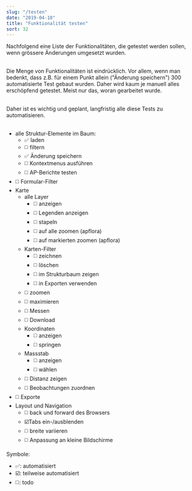 ```yaml
---
slug: "/testen"
date: "2019-04-18"
title: "Funktionalität testen"
sort: 32
---
```


Nachfolgend eine Liste der Funktionalitäten, die getestet werden sollen, wenn grössere Änderungen umgesetzt wurden.<br/><br/>

Die Menge von Funktionalitäten ist eindrücklich. Vor allem, wenn man bedenkt, dass z.B. für einem Punkt allein ("Änderung speichern") 300 automatisierte Test gebaut wurden. Daher wird kaum je manuell alles erschöpfend getestet. Meist nur das, woran gearbeitet wurde.<br/><br/>

Daher ist es wichtig und geplant, langfristig alle diese Tests zu automatisieren.<br/><br/>

* alle Struktur-Elemente im Baum:
   * :white_check_mark: laden
   * :white_medium_square: filtern
   * :white_check_mark: Änderung speichern
   * :white_medium_square: Kontextmenus ausführen
   * :white_medium_square: AP-Berichte testen
* :white_medium_square: Formular-Filter
* Karte
  * alle Layer
    * :white_medium_square: anzeigen
    * :white_medium_square: Legenden anzeigen
    * :white_medium_square: stapeln
    * :white_medium_square: auf alle zoomen (apflora)
    * :white_medium_square: auf markierten zoomen (apflora)
  * Karten-Filter
    * :white_medium_square: zeichnen
    * :white_medium_square: löschen
    * :white_medium_square: im Strukturbaum zeigen
    * :white_medium_square: in Exporten verwenden
  * :white_medium_square: zoomen
  * :white_medium_square: maximieren
  * :white_medium_square: Messen
  * :white_medium_square: Download
  * Koordinaten
    * :white_medium_square: anzeigen
    * :white_medium_square: springen
  * Massstab
    * :white_medium_square: anzeigen
    * :white_medium_square: wählen
  * :white_medium_square: Distanz zeigen
  * :white_medium_square: Beobachtungen zuordnen
* :white_medium_square: Exporte
* Layout und Navigation
  * :white_medium_square: back und forward des Browsers
  * :ballot_box_with_check:Tabs ein-/ausblenden
  * :white_medium_square: breite variieren
  * :white_medium_square: Anpassung an kleine Bildschirme

Symbole:
* :white_check_mark:: automatisiert
* :ballot_box_with_check:: teilweise automatisiert
* :white_medium_square:: todo